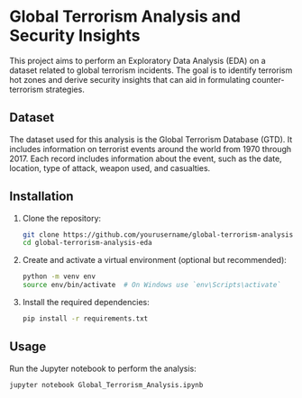 # Global Terrorism Analysis and Security Insights

This project aims to perform an Exploratory Data Analysis (EDA) on a dataset related to global terrorism incidents. The goal is to identify terrorism hot zones and derive security insights that can aid in formulating counter-terrorism strategies.

## Dataset
The dataset used for this analysis is the Global Terrorism Database (GTD). It includes information on terrorist events around the world from 1970 through 2017. Each record includes information about the event, such as the date, location, type of attack, weapon used, and casualties.

## Installation

1. Clone the repository:
    ```sh
    git clone https://github.com/yourusername/global-terrorism-analysis-eda.git
    cd global-terrorism-analysis-eda
    ```

2. Create and activate a virtual environment (optional but recommended):
    ```sh
    python -m venv env
    source env/bin/activate  # On Windows use `env\Scripts\activate`
    ```

3. Install the required dependencies:
    ```sh
    pip install -r requirements.txt
    ```

## Usage

Run the Jupyter notebook to perform the analysis:
```sh
jupyter notebook Global_Terrorism_Analysis.ipynb
